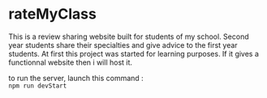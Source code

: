 # rateMyClass
This is a review sharing website built for students of my school. Second year students share their specialties and give advice to the first year students. At first this project was started for learning purposes. If it gives a functionnal website then i will host it.


to run the server, launch this command :\
`npm run devStart`